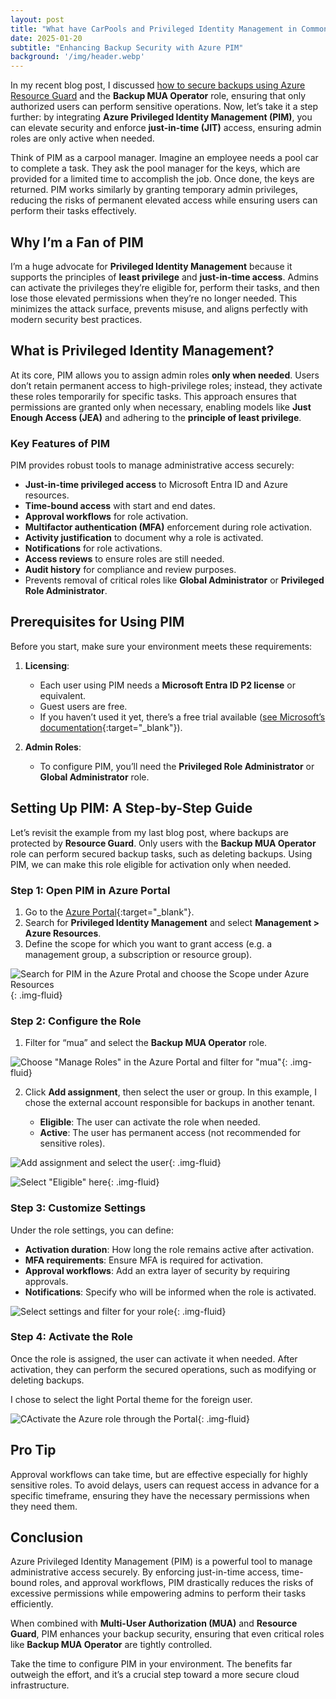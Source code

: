 ```yaml
---
layout: post
title: "What have CarPools and Privileged Identity Management in Common?"
date: 2025-01-20
subtitle: "Enhancing Backup Security with Azure PIM"
background: '/img/header.webp'
---
```


In my recent blog post, I discussed [how to secure backups using Azure Resource Guard](./2025-01-01-overlooked-azure-backup-feature-additional-security-with-multi-user-authorization-mua.md) and the **Backup MUA Operator** role, ensuring that only authorized users can perform sensitive operations. Now, let’s take it a step further: by integrating **Azure Privileged Identity Management (PIM)**, you can elevate security and enforce **just-in-time (JIT)** access, ensuring admin roles are only active when needed.  

Think of PIM as a carpool manager. Imagine an employee needs a pool car to complete a task. They ask the pool manager for the keys, which are provided for a limited time to accomplish the job. Once done, the keys are returned. PIM works similarly by granting temporary admin privileges, reducing the risks of permanent elevated access while ensuring users can perform their tasks effectively.  

## Why I’m a Fan of PIM  

I’m a huge advocate for **Privileged Identity Management** because it supports the principles of **least privilege** and **just-in-time access**. Admins can activate the privileges they’re eligible for, perform their tasks, and then lose those elevated permissions when they’re no longer needed. This minimizes the attack surface, prevents misuse, and aligns perfectly with modern security best practices.  

## What is Privileged Identity Management?  

At its core, PIM allows you to assign admin roles **only when needed**. Users don’t retain permanent access to high-privilege roles; instead, they activate these roles temporarily for specific tasks. This approach ensures that permissions are granted only when necessary, enabling models like **Just Enough Access (JEA)** and adhering to the **principle of least privilege**.  

### Key Features of PIM  

PIM provides robust tools to manage administrative access securely:  

- **Just-in-time privileged access** to Microsoft Entra ID and Azure resources.  
- **Time-bound access** with start and end dates.  
- **Approval workflows** for role activation.  
- **Multifactor authentication (MFA)** enforcement during role activation.  
- **Activity justification** to document why a role is activated.  
- **Notifications** for role activations.  
- **Access reviews** to ensure roles are still needed.  
- **Audit history** for compliance and review purposes.  
- Prevents removal of critical roles like **Global Administrator** or **Privileged Role Administrator**.  

## Prerequisites for Using PIM  

Before you start, make sure your environment meets these requirements:  

1. **Licensing**:  
   - Each user using PIM needs a **Microsoft Entra ID P2 license** or equivalent.  
   - Guest users are free.  
   - If you haven’t used it yet, there’s a free trial available ([see Microsoft’s documentation](https://learn.microsoft.com/en-us/entra/id-governance/licensing-fundamentals#starting-a-trial){:target="_blank"}).  

2. **Admin Roles**:  
   - To configure PIM, you’ll need the **Privileged Role Administrator** or **Global Administrator** role.  

## Setting Up PIM: A Step-by-Step Guide  

Let’s revisit the example from my last blog post, where backups are protected by **Resource Guard**. Only users with the **Backup MUA Operator** role can perform secured backup tasks, such as deleting backups. Using PIM, we can make this role eligible for activation only when needed.  

### Step 1: Open PIM in Azure Portal  

1. Go to the [Azure Portal](https://portal.azure.com/){:target="_blank"}.  
2. Search for **Privileged Identity Management** and select **Management > Azure Resources**.  
3. Define the scope for which you want to grant access (e.g. a management group, a subscription or resource group).

![Search for PIM in the Azure Protal and choose the Scope under Azure Resources](../img/posts/01-search-for-pim-in-the-azure-portal.png){: .img-fluid}

### Step 2: Configure the Role  

1. Filter for “mua” and select the **Backup MUA Operator** role.  

![Choose "Manage Roles" in the Azure Portal and filter for "mua"](../img/posts/02-manage-roles-and-filter-mua.png){: .img-fluid}

2. Click **Add assignment**, then select the user or group. In this example, I chose the external account responsible for backups in another tenant.  

   - **Eligible**: The user can activate the role when needed.
   - **Active**: The user has permanent access (not recommended for sensitive roles).

![Add assignment and select the user](../img/posts/03-add-assignment-select-user.png){: .img-fluid}

![Select "Eligible" here](../img/posts/04-settings-select-eligible.png){: .img-fluid}

### Step 3: Customize Settings  

Under the role settings, you can define:  

- **Activation duration**: How long the role remains active after activation.  
- **MFA requirements**: Ensure MFA is required for activation.  
- **Approval workflows**: Add an extra layer of security by requiring approvals.  
- **Notifications**: Specify who will be informed when the role is activated.  

![Select settings and filter for your role](../img/posts/05-advanced-setttings-for-roles.png){: .img-fluid}

### Step 4: Activate the Role  

Once the role is assigned, the user can activate it when needed. After activation, they can perform the secured operations, such as modifying or deleting backups.

I chose to select the light Portal theme for the foreign user.

![CActivate the Azure role through the Portal](../img/posts/06-activate-role.png){: .img-fluid}

## Pro Tip  

Approval workflows can take time, but are effective especially for highly sensitive roles. To avoid delays, users can request access in advance for a specific timeframe, ensuring they have the necessary permissions when they need them.  

## Conclusion  

Azure Privileged Identity Management (PIM) is a powerful tool to manage administrative access securely. By enforcing just-in-time access, time-bound roles, and approval workflows, PIM drastically reduces the risks of excessive permissions while empowering admins to perform their tasks efficiently.  

When combined with **Multi-User Authorization (MUA)** and **Resource Guard**, PIM enhances your backup security, ensuring that even critical roles like **Backup MUA Operator** are tightly controlled.  

Take the time to configure PIM in your environment. The benefits far outweigh the effort, and it’s a crucial step toward a more secure cloud infrastructure.
